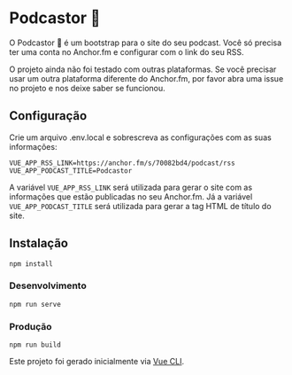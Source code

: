 # Podcastor 🦥

O Podcastor 🦥 é um bootstrap para o site do seu podcast. Você só precisa ter uma conta no Anchor.fm e configurar com o link do seu RSS.

O projeto ainda não foi testado com outras plataformas. Se você precisar usar um outra plataforma diferente do Anchor.fm, por favor abra uma issue no projeto e nos deixe saber se funcionou.

## Configuração

Crie um arquivo .env.local e sobrescreva as configurações com as suas informações:

```
VUE_APP_RSS_LINK=https://anchor.fm/s/70082bd4/podcast/rss
VUE_APP_PODCAST_TITLE=Podcastor
```

A variável `VUE_APP_RSS_LINK` será utilizada para gerar o site com as informações que estão publicadas no seu Anchor.fm. Já a variável `VUE_APP_PODCAST_TITLE` será utilizada para gerar a tag HTML de título do site.

## Instalação

```
npm install
```

### Desenvolvimento
```
npm run serve
```

### Produção

```
npm run build
```

Este projeto foi gerado inicialmente via [Vue CLI](https://cli.vuejs.org).